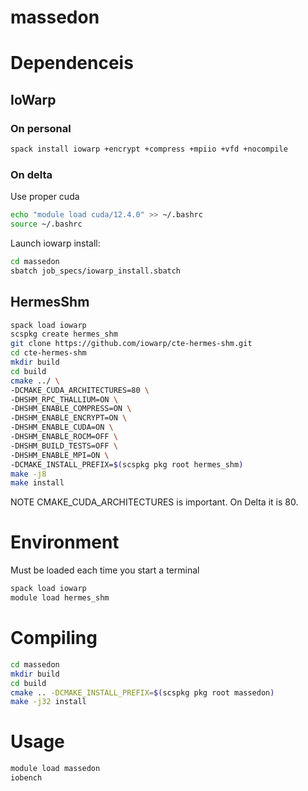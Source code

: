 # massedon

# Dependenceis

## IoWarp

### On personal
```bash
spack install iowarp +encrypt +compress +mpiio +vfd +nocompile
```


### On delta
Use proper cuda
```bash
echo "module load cuda/12.4.0" >> ~/.bashrc
source ~/.bashrc
```

Launch iowarp install:
```bash
cd massedon
sbatch job_specs/iowarp_install.sbatch
```

## HermesShm

```bash
spack load iowarp
scspkg create hermes_shm
git clone https://github.com/iowarp/cte-hermes-shm.git
cd cte-hermes-shm
mkdir build
cd build
cmake ../ \
-DCMAKE_CUDA_ARCHITECTURES=80 \
-DHSHM_RPC_THALLIUM=ON \
-DHSHM_ENABLE_COMPRESS=ON \
-DHSHM_ENABLE_ENCRYPT=ON \
-DHSHM_ENABLE_CUDA=ON \
-DHSHM_ENABLE_ROCM=OFF \
-DHSHM_BUILD_TESTS=OFF \
-DHSHM_ENABLE_MPI=ON \
-DCMAKE_INSTALL_PREFIX=$(scspkg pkg root hermes_shm)
make -j8
make install
```

NOTE CMAKE_CUDA_ARCHITECTURES is important. On Delta it is 80.

# Environment

Must be loaded each time you start a terminal
```bash
spack load iowarp
module load hermes_shm
```

# Compiling 

```bash
cd massedon
mkdir build
cd build
cmake .. -DCMAKE_INSTALL_PREFIX=$(scspkg pkg root massedon)
make -j32 install
```

# Usage
```bash
module load massedon
iobench
```
